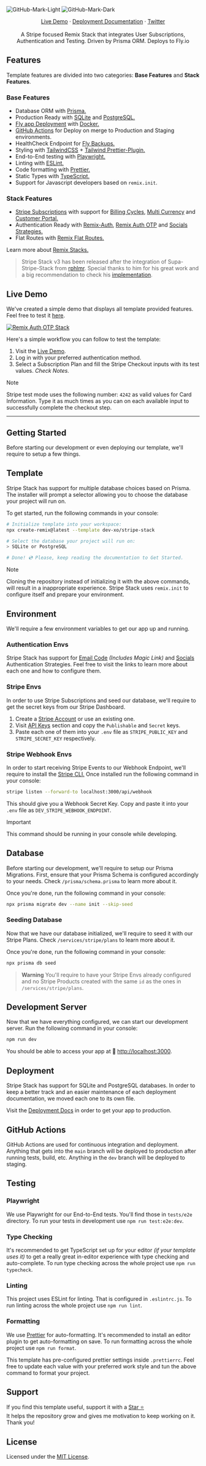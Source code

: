 ![GitHub-Mark-Light](https://raw.githubusercontent.com/dev-xo/dev-xo/main/stripe-stack/assets/images/Intro-Light.png#gh-light-mode-only)
![GitHub-Mark-Dark ](https://raw.githubusercontent.com/dev-xo/dev-xo/main/stripe-stack/assets/images/Intro-Dark.png#gh-dark-mode-only)

<p align="center">
  <p align="center">
    <a href="https://remix-stripe-stack.fly.dev">Live Demo</a>
    ·
    <a href="https://github.com/dev-xo/dev-xo/tree/main/stripe-stack/docs">Deployment Documentation</a>
    ·
    <a href="https://twitter.com/DanielKanem">Twitter</a>
    <br/>
    <br/>
    A Stripe focused Remix Stack that integrates User Subscriptions, Authentication and Testing. Driven by Prisma ORM. Deploys to Fly.io 
  </p>
</p>

## Features

Template features are divided into two categories: **Base Features** and **Stack Features**.

### Base Features

- Database ORM with [Prisma.](https://www.prisma.io)
- Production Ready with [SQLite](https://sqlite.org/index.html) and [PostgreSQL.](https://www.postgresql.org)
- [Fly app Deployment](https://fly.io) with [Docker.](https://www.docker.com/products/docker-desktop)
- [GitHub Actions](https://github.com/features/actions) for Deploy on merge to Production and Staging environments.
- HealthCheck Endpoint for [Fly Backups.](https://fly.io/docs/reference/configuration/#services-http_checks)
- Styling with [TailwindCSS](https://tailwindcss.com) + [Tailwind Prettier-Plugin.](https://github.com/tailwindlabs/prettier-plugin-tailwindcss)
- End-to-End testing with [Playwright.](https://playwright.dev)
- Linting with [ESLint.](https://eslint.org)
- Code formatting with [Prettier.](https://prettier.io)
- Static Types with [TypeScript.](https://www.typescriptlang.org)
- Support for Javascript developers based on `remix.init`.

### Stack Features

- [Stripe Subscriptions](https://stripe.com/docs/billing/subscriptions/overview) with support for [Billing Cycles](https://stripe.com/docs/billing/subscriptions/billing-cycle), [Multi Currency](https://stripe.com/docs/currencies) and [Customer Portal.](https://stripe.com/docs/billing/subscriptions/integrating-customer-portal)
- Authentication Ready with [Remix-Auth](https://www.npmjs.com/package/remix-auth), [Remix Auth OTP](https://github.com/dev-xo/remix-auth-otp) and [Socials Strategies.](https://github.com/TheRealFlyingCoder/remix-auth-socials)
- Flat Routes with [Remix Flat Routes.](https://github.com/kiliman/remix-flat-routes)

Learn more about [Remix Stacks.](https://remix.run/stacks)

> Stripe Stack v3 has been released after the integration of Supa-Stripe-Stack from [rphlmr](https://github.com/rphlmr). Special thanks to him for his great work and a big recommendation to check his [implementation](https://github.com/rphlmr/supa-stripe-stack).

## Live Demo

We've created a simple demo that displays all template provided features. Feel free to test it [here](https://remix-stripe-stack.fly.dev).

[![Remix Auth OTP Stack](https://raw.githubusercontent.com/dev-xo/dev-xo/main/stripe-stack/assets/images/Thumbnail-Min.png)](https://remix-stripe-stack.fly.dev)

Here's a simple workflow you can follow to test the template:

1. Visit the [Live Demo](https://remix-stripe-stack.fly.dev).
2. Log in with your preferred authentication method.
3. Select a Subscription Plan and fill the Stripe Checkout inputs with its test values. _Check Notes._

> [!NOTE]
> Stripe test mode uses the following number: `4242` as valid values for Card Information.
> Type it as much times as you can on each available input to successfully complete the checkout step.

---

## Getting Started

Before starting our development or even deploying our template, we'll require to setup a few things.

## Template

Stripe Stack has support for multiple database choices based on Prisma. The installer will prompt a selector allowing you to choose the database your project will run on.

To get started, run the following commands in your console:

```sh
# Initialize template into your workspace:
npx create-remix@latest --template dev-xo/stripe-stack

# Select the database your project will run on:
> SQLite or PostgreSQL

# Done! 💿 Please, keep reading the documentation to Get Started.
```

> [!NOTE]
> Cloning the repository instead of initializing it with the above commands, will result in a inappropriate experience. Stripe Stack uses `remix.init` to configure itself and prepare your environment.

## Environment

We'll require a few environment variables to get our app up and running.

### Authentication Envs

Stripe Stack has support for [Email Code](https://github.com/dev-xo/remix-auth-otp) _(Includes Magic Link)_ and [Socials](https://github.com/TheRealFlyingCoder/remix-auth-socials) Authentication Strategies. Feel free to visit the links to learn more about each one and how to configure them.

### Stripe Envs

In order to use Stripe Subscriptions and seed our database, we'll require to get the secret keys from our Stripe Dashboard.

1. Create a [Stripe Account](https://dashboard.stripe.com/login) or use an existing one.
2. Visit [API Keys](https://dashboard.stripe.com/test/apikeys) section and copy the `Publishable` and `Secret` keys.
3. Paste each one of them into your `.env` file as `STRIPE_PUBLIC_KEY` and `STRIPE_SECRET_KEY` respectively.

### Stripe Webhook Envs

In order to start receiving Stripe Events to our Webhook Endpoint, we'll require to install the [Stripe CLI.](https://stripe.com/docs/stripe-cli) Once installed run the following command in your console:

```sh
stripe listen --forward-to localhost:3000/api/webhook
```

This should give you a Webhook Secret Key. Copy and paste it into your `.env` file as `DEV_STRIPE_WEBHOOK_ENDPOINT`.

> [!IMPORTANT]
> This command should be running in your console while developing.

## Database

Before starting our development, we'll require to setup our Prisma Migrations. First, ensure that your Prisma Schema is configured accordingly to your needs. Check `/prisma/schema.prisma` to learn more about it.

Once you're done, run the following command in your console:

```sh
npx prisma migrate dev --name init --skip-seed
```

### Seeding Database

Now that we have our database initialized, we'll require to seed it with our Stripe Plans. Check `/services/stripe/plans` to learn more about it.

Once you're done, run the following command in your console:

```sh
npx prisma db seed
```

> **Warning**
> You'll require to have your Stripe Envs already configured and no Stripe Products created with the same `id` as the ones in `/services/stripe/plans`.

## Development Server

Now that we have everything configured, we can start our development server. Run the following command in your console:

```sh
npm run dev
```

You should be able to access your app at 🎉 [http://localhost:3000](http://localhost:3000).

## Deployment

Stripe Stack has support for SQLite and PostgreSQL databases. In order to keep a better track and an easier maintenance of each deployment documentation, we moved each one to its own file.

Visit the [Deployment Docs](https://github.com/dev-xo/dev-xo/tree/main/stripe-stack/docs) in order to get your app to production.

## GitHub Actions

GitHub Actions are used for continuous integration and deployment. Anything that gets into the `main` branch will be deployed to production after running tests, build, etc. Anything in the `dev` branch will be deployed to staging.

## Testing

### Playwright

We use Playwright for our End-to-End tests. You'll find those in `tests/e2e` directory.
To run your tests in development use `npm run test:e2e:dev`.

### Type Checking

It's recommended to get TypeScript set up for your editor _(if your template uses it)_ to get a really great in-editor experience with type checking and auto-complete. To run type checking across the whole project use `npm run typecheck`.

### Linting

This project uses ESLint for linting. That is configured in `.eslintrc.js`.
To run linting across the whole project use `npm run lint`.

### Formatting

We use [Prettier](https://prettier.io/) for auto-formatting. It's recommended to install an editor plugin to get auto-formatting on save.
To run formatting across the whole project use `npm run format`.

This template has pre-configured prettier settings inside `.prettierrc`.
Feel free to update each value with your preferred work style and tun the above command to format your project.

## Support

If you find this template useful, support it with a [Star ⭐](https://github.com/dev-xo/stripe-stack)<br />
It helps the repository grow and gives me motivation to keep working on it. Thank you!

## License

Licensed under the [MIT License](https://github.com/dev-xo/stripe-stack/blob/main/LICENSE).
